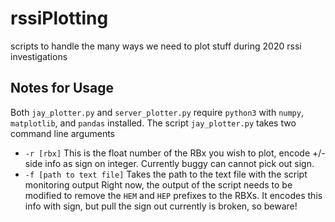 # rssiPlotting
scripts to handle the many ways we need to plot stuff during 2020 rssi investigations

## Notes for Usage
Both `jay_plotter.py` and `server_plotter.py` require `python3` with `numpy`, `matplotlib`, and `pandas` installed. The script `jay_plotter.py` takes two command line arguments
* `-r [rbx]` This is the float number of the RBx you wish to plot, encode +/- side info as sign on integer. Currently buggy can cannot pick out sign.
* `-f [path to text file]` Takes the path to the text file with the script monitoring output
Right now, the output of the script needs to be modified to remove the `HEM` and `HEP` prefixes to the RBXs. It encodes this info with sign, but pull the sign out currently is broken, so beware!
